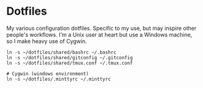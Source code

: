 # Dotfiles

My various configuration dotfiles. Specific to my use, but may inspire other people's workflows. I'm a Unix user at heart but use a Windows machine, so I make heavy use of Cygwin.

```
ln -s ~/dotfiles/shared/bashrc ~/.bashrc
ln -s ~/dotfiles/shared/gitconfig ~/.gitconfig
ln -s ~/dotfiles/shared/tmux.conf ~/.tmux.conf

# Cygwin (windows environment)
ln -s ~/dotfiles/.minttyrc ~/.minttyrc

```


